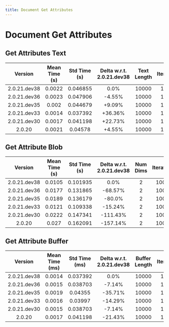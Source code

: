 ```yaml
---
title: Document Get Attributes
---
```

# Document Get Attributes

## Get Attributes Text

| Version | Mean Time (s) | Std Time (s) | Delta w.r.t. 2.0.21.dev38 | Text Length | Iterations |
| :---: | :---: | :---: | :---: | :---: | :---: |
| 2.0.21.dev38 | 0.0022 | 0.046855 | 0.0% | 10000 | 10000 |
| 2.0.21.dev36 | 0.0023 | 0.047906 | -4.55% | 10000 | 10000 |
| 2.0.21.dev35 | 0.002 | 0.044679 | +9.09% | 10000 | 10000 |
| 2.0.21.dev33 | 0.0014 | 0.037392 | +36.36% | 10000 | 10000 |
| 2.0.21.dev30 | 0.0017 | 0.041198 | +22.73% | 10000 | 10000 |
| 2.0.20 | 0.0021 | 0.04578 | +4.55% | 10000 | 10000 |
## Get Attribute Blob

| Version | Mean Time (s) | Std Time (s) | Delta w.r.t. 2.0.21.dev38 | Num Dims | Iterations |
| :---: | :---: | :---: | :---: | :---: | :---: |
| 2.0.21.dev38 | 0.0105 | 0.101935 | 0.0% | 2 | 10000 |
| 2.0.21.dev36 | 0.0177 | 0.131865 | -68.57% | 2 | 10000 |
| 2.0.21.dev35 | 0.0189 | 0.136179 | -80.0% | 2 | 10000 |
| 2.0.21.dev33 | 0.0121 | 0.109338 | -15.24% | 2 | 10000 |
| 2.0.21.dev30 | 0.0222 | 0.147341 | -111.43% | 2 | 10000 |
| 2.0.20 | 0.027 | 0.162091 | -157.14% | 2 | 10000 |
## Get Attribute Buffer

| Version | Mean Time (ms) | Std Time (ms) | Delta w.r.t. 2.0.21.dev38 | Buffer Length | Iterations |
| :---: | :---: | :---: | :---: | :---: | :---: |
| 2.0.21.dev38 | 0.0014 | 0.037392 | 0.0% | 10000 | 10000 |
| 2.0.21.dev36 | 0.0015 | 0.038703 | -7.14% | 10000 | 10000 |
| 2.0.21.dev35 | 0.0019 | 0.04355 | -35.71% | 10000 | 10000 |
| 2.0.21.dev33 | 0.0016 | 0.03997 | -14.29% | 10000 | 10000 |
| 2.0.21.dev30 | 0.0015 | 0.038703 | -7.14% | 10000 | 10000 |
| 2.0.20 | 0.0017 | 0.041198 | -21.43% | 10000 | 10000 |
